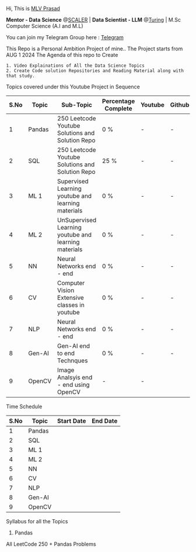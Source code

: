 

Hi, This is [MLV Prasad](https://www.linkedin.com/in/mlvprasadofficial/)

**Mentor - Data Science** @[SCALER](https://www.scaler.com) | **Data Scientist - LLM** @[Turing](https://www.turing.com) | M.Sc Computer Science (A.I and M.L)

You can join my Telegram Group here : [Telegram](https://t.me/datascienceuniversity)


This Repo is a Personal Ambition Project of mine.. The Project starts from AUG 1 2024
The Agenda of this repo to Create 


    1. Video Explainations of All the Data Science Topics
    2. Create Code solution Repositories and Reading Material along with that study.

Topics covered under this Youtube Project in Sequence

| S.No | Topic | Sub-Topic | Percentage Complete | Youtube | Github |
|----------|----------|----------|----------|-------|------------|
| 1 | Pandas | 250 Leetcode Youtube Solutions and Solution Repo    | 0 %  | - | - |
| 2 | SQL    | 250 Leetcode Youtube Solutions and Solution Repo    | 25 % | - | - |
| 3 | ML 1 | Supervised Learning youtube and learning materials | 0 %  | - | - |
| 4 | ML 2 | UnSupervised Learning youtube and learning materials  | 0 % | - | - |
| 5 | NN | Neural Networks end - end  | 0 %  | - | - |
| 6 | CV | Computer Vision Extensive classes in youtube    | 0 % | - | - |
| 7 | NLP | Neural Networks end - end  | 0 %  | - | - |
| 8 | Gen-AI | Gen-AI end to end Technques   | 0 % | - | - |
| 9 | OpenCV | Image Analsyis end - end using OpenCV | - | - |

Time Schedule 

| S.No | Topic | Start Date  |End Date |
|----------|----------|----------|----------|
| 1 | Pandas |  | | 
| 2 | SQL    |  | | 
| 3 | ML 1 |  | | 
| 4 | ML 2 |  | | 
| 5 | NN |  | | 
| 6 | CV |  | | 
| 7 | NLP | | | 
| 8 | Gen-AI | | | 
| 9 | OpenCV | | | 


Syllabus for all the Topics

1. Pandas 

All LeetCode 250 + Pandas Problems 
